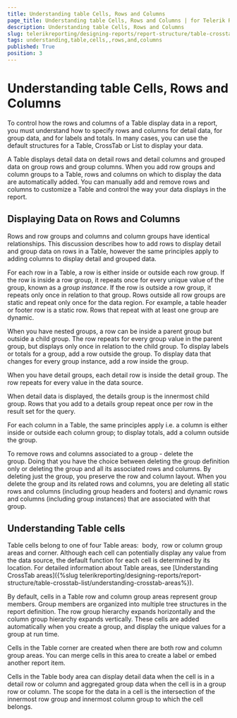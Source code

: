 ```yaml
---
title: Understanding table Cells, Rows and Columns
page_title: Understanding table Cells, Rows and Columns | for Telerik Reporting Documentation
description: Understanding table Cells, Rows and Columns
slug: telerikreporting/designing-reports/report-structure/table-crosstab-list/understanding-table-cells,-rows-and-columns
tags: understanding,table,cells,,rows,and,columns
published: True
position: 3
---
```


# Understanding table Cells, Rows and Columns



To control how the rows and columns of a Table display data in a report, you must understand how to specify rows and          columns for detail data, for group data, and for labels and totals. In many cases, you can use the default structures for a          Table, CrossTab or List to display your data.       

A Table displays detail data on detail rows and detail columns and grouped data on group rows and group columns. When          you add row groups and column groups to a Table, rows and columns on which to display the data are automatically added.          You can manually add and remove rows and columns to customize a Table and control the way your data displays in the report.       

## Displaying Data on Rows and Columns

Rows and row groups and columns and column groups have identical relationships. This discussion describes how to add           rows to display detail and group data on rows in a Table, however the same principles apply to adding columns to display            detail and grouped data.           

For each row in a Table, a row is either inside or outside each row group. If the row is inside a row group, it            repeats once for every unique value of the group, known as a *group instance*. If the row            is outside a row group, it repeats only once in relation to that group. Rows outside all row groups are static and repeat            only once for the data region. For example, a table header or footer row is a static row. Rows that repeat with at least            one group are dynamic.           

When you have nested groups, a row can be inside a parent group but outside a child group. The row repeats for every           group value in the parent group, but displays only once in relation to the child group. To display labels or totals for a            group, add a row outside the group. To display data that changes for every group instance, add a row inside the group.           

When you have detail groups, each detail row is inside the detail group. The row repeats for every value in the            data source.           

When detail data is displayed, the details group is the innermost child group. Rows that you add to a details group            repeat once per row in the result set for the query.

For each column in a Table, the same principles apply i.e. a column is either inside or outside each column group;            to display totals, add a column outside the group.           

To remove rows and columns associated to a group - delete the group. Doing that you have the choice between deleting            the group definition only or deleting the group and all its associated rows and columns. By deleting just the group, you            preserve the row and column layout. When you delete the group and its related rows and columns, you are deleting all static            rows and columns (including group headers and footers) and dynamic rows and columns (including group instances) that are            associated with that group.           

## Understanding Table cells

Table cells belong to one of four Table areas:  body,  row or column group areas and corner. Although each cell can            potentially display any value from the data source, the default function for each cell is determined by its location. For          detailed information about Table areas, see [Understanding CrossTab         areas]({%slug telerikreporting/designing-reports/report-structure/table-crosstab-list/understanding-crosstab-areas%}).           

By default, cells in a Table row and column group areas represent group members. Group members are organized into            multiple tree structures in the report definition. The row group hierarchy expands horizontally and the column group hierarchy           expands vertically. These cells are added automatically when you create a group, and display the unique values for a group at            run time.           

Cells in the Table corner are created when there are both row and column group areas. You can merge cells in this area            to create a label or embed another report item.           

Cells in the Table body area can display detail data when the cell is in a detail row or column and aggregated group            data when the cell is in a group row or column. The scope for the data in a cell is the intersection of the innermost row            group and innermost column group to which the cell belongs.

